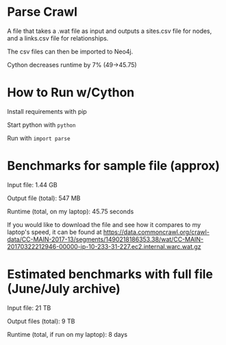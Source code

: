 # Parse Crawl
A file that takes a .wat file as input and outputs a sites.csv file for nodes, and a links.csv file for relationships.

The csv files can then be imported to Neo4j.

Cython decreases runtime by 7% (49->45.75)

# How to Run w/Cython
Install requirements with pip

Start python with `python`

Run with `import parse`

# Benchmarks for sample file (approx)
Input file: 1.44 GB

Output file (total): 547 MB

Runtime (total, on my laptop): 45.75 seconds

If you would like to download the file and see how it compares to my laptop's speed, it can be found at https://data.commoncrawl.org/crawl-data/CC-MAIN-2017-13/segments/1490218186353.38/wat/CC-MAIN-20170322212946-00000-ip-10-233-31-227.ec2.internal.warc.wat.gz

# Estimated benchmarks with full file (June/July archive)
Input file: 21 TB

Output files (total): 9 TB

Runtime (total, if run on my laptop): 8 days
